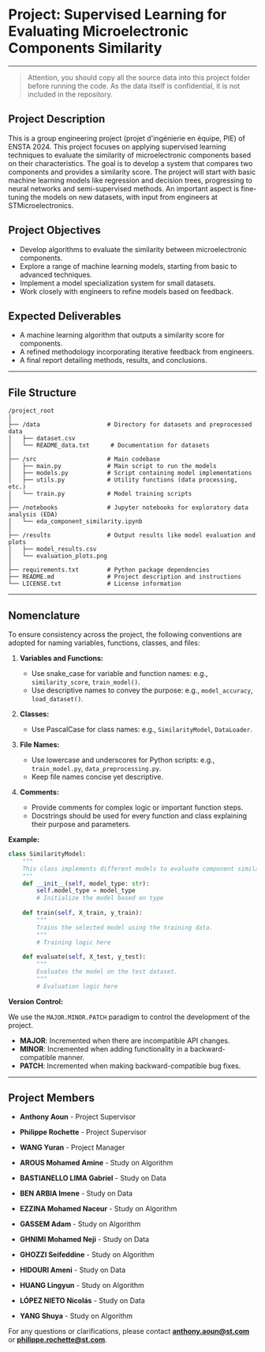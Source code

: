 # Project: Supervised Learning for Evaluating Microelectronic Components Similarity

---

> Attention, you should copy all the source data into this project folder before running the code. As the data itself is confidential, it is not included in the repository.

## Project Description

This is a group engineering project (projet d'ingénierie en équipe, PIE) of ENSTA 2024. This project focuses on applying supervised learning techniques to evaluate the similarity of microelectronic components based on their characteristics. The goal is to develop a system that compares two components and provides a similarity score. The project will start with basic machine learning models like regression and decision trees, progressing to neural networks and semi-supervised methods. An important aspect is fine-tuning the models on new datasets, with input from engineers at STMicroelectronics.

## Project Objectives

- Develop algorithms to evaluate the similarity between microelectronic components.
- Explore a range of machine learning models, starting from basic to advanced techniques.
- Implement a model specialization system for small datasets.
- Work closely with engineers to refine models based on feedback.

## Expected Deliverables

- A machine learning algorithm that outputs a similarity score for components.
- A refined methodology incorporating iterative feedback from engineers.
- A final report detailing methods, results, and conclusions.

---

## File Structure

```
/project_root
│
├── /data                   # Directory for datasets and preprocessed data
│   ├── dataset.csv
│   └── README_data.txt      # Documentation for datasets
│
├── /src                    # Main codebase
│   ├── main.py             # Main script to run the models
│   ├── models.py           # Script containing model implementations
│   ├── utils.py            # Utility functions (data processing, etc.)
│   └── train.py            # Model training scripts
│
├── /notebooks              # Jupyter notebooks for exploratory data analysis (EDA)
│   └── eda_component_similarity.ipynb
│
├── /results                # Output results like model evaluation and plots
│   ├── model_results.csv
│   └── evaluation_plots.png
│
├── requirements.txt        # Python package dependencies
├── README.md               # Project description and instructions
└── LICENSE.txt             # License information
```

---

## Nomenclature

To ensure consistency across the project, the following conventions are adopted for naming variables, functions, classes, and files:

1. **Variables and Functions:**
   - Use snake_case for variable and function names: e.g., `similarity_score`, `train_model()`.
   - Use descriptive names to convey the purpose: e.g., `model_accuracy`, `load_dataset()`.

2. **Classes:**
   - Use PascalCase for class names: e.g., `SimilarityModel`, `DataLoader`.

3. **File Names:**
   - Use lowercase and underscores for Python scripts: e.g., `train_model.py`, `data_preprocessing.py`.
   - Keep file names concise yet descriptive.

4. **Comments:**
   - Provide comments for complex logic or important function steps.
   - Docstrings should be used for every function and class explaining their purpose and parameters.

**Example:**

```python
class SimilarityModel:
    """
    This class implements different models to evaluate component similarity.
    """
    def __init__(self, model_type: str):
        self.model_type = model_type
        # Initialize the model based on type
    
    def train(self, X_train, y_train):
        """
        Trains the selected model using the training data.
        """
        # Training logic here
    
    def evaluate(self, X_test, y_test):
        """
        Evaluates the model on the test dataset.
        """
        # Evaluation logic here
```

**Version Control:**

We use the `MAJOR.MINOR.PATCH` paradigm to control the development of the project.

- **MAJOR**: Incremented when there are incompatible API changes.
- **MINOR**: Incremented when adding functionality in a backward-compatible manner.
- **PATCH**: Incremented when making backward-compatible bug fixes.

---

## Project Members

- **Anthony Aoun** - Project Supervisor
- **Philippe Rochette** - Project Supervisor

- **WANG Yuran** - Project Manager
- **AROUS Mohamed Amine** - Study on Algorithm
- **BASTIANELLO LIMA Gabriel** - Study on Data
- **BEN ARBIA Imene** - Study on Data
- **EZZINA Mohamed Naceur** - Study on Algorithm
- **GASSEM Adam** - Study on Algorithm
- **GHNIMI Mohamed Neji** - Study on Data
- **GHOZZI Seifeddine** - Study on Algorithm
- **HIDOURI Ameni** - Study on Data
- **HUANG Lingyun** - Study on Algorithm
- **LÓPEZ NIETO Nicolás** - Study on Data
- **YANG Shuya** - Study on Algorithm

For any questions or clarifications, please contact **anthony.aoun@st.com** or **philippe.rochette@st.com**.
